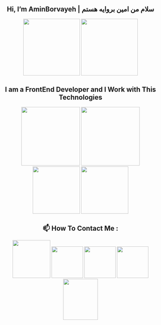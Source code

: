 <h2 align='center'>Hi, I’m AminBorvayeh | سلام من امین بروایه هستم </h2>
<p align='center'>
<img height='180px' src="https://github-readme-stats.vercel.app/api?username=amincxo&show_icons=true&theme=shades-of-purple" />
<img height='180px' src="https://github-readme-stats.vercel.app/api/top-langs/?username=amincxo&langs_count=8&layout=compact&theme=shades-of-purple" /> 
</p>
<h2 align='center' > I am a FrontEnd Developer and I Work with This Technologies </h2>
<p align='center'>
<img height='186px' src="https://upload.wikimedia.org/wikipedia/commons/6/61/HTML5_logo_and_wordmark.svg" /> <!-- HTML Logo   -->
<img height='186px' src="https://upload.wikimedia.org/wikipedia/commons/d/d5/CSS3_logo_and_wordmark.svg" /> <!-- CSS Logo  -->
<img height='150px' src="https://upload.wikimedia.org/wikipedia/commons/9/99/Unofficial_JavaScript_logo_2.svg" /> <!-- JavaScript Logo   -->
<img height='150px' src="https://upload.wikimedia.org/wikipedia/commons/a/a7/React-icon.svg" /> <!-- React Logo  -->
</p>
<h2 align='center' >📫 How To Contact Me : </h2>

<p align='center'>
<a href="https://instagram.com/amin_borvayeh/"><img height='120px' src="https://upload.wikimedia.org/wikipedia/commons/6/6b/WhatsApp.svg" /></a> <!-- Whatsapp Logo   -->
<a href="https://instagram.com/amin_borvayeh/"><img height='100px' src="https://upload.wikimedia.org/wikipedia/commons/8/83/Telegram_2019_Logo.svg" /></a> <!-- Telegram Logo  -->
<a href="https://www.google.com/"><img height='100px' src="https://upload.wikimedia.org/wikipedia/commons/c/ca/LinkedIn_logo_initials.png" /></a> <!-- Linkedin Logo  -->
<a href="https://www.google.com/"><img height='100px' src="https://upload.wikimedia.org/wikipedia/commons/e/e7/Instagram_logo_2016.svg" /></a> <!-- Instagram Logo  -->
<a href="https://www.google.com/"><img height='130px' width="110px" src="https://upload.wikimedia.org/wikipedia/commons/4/4e/Gmail_Icon.png" /></a> <!-- Gmail Logo   -->
</p>
